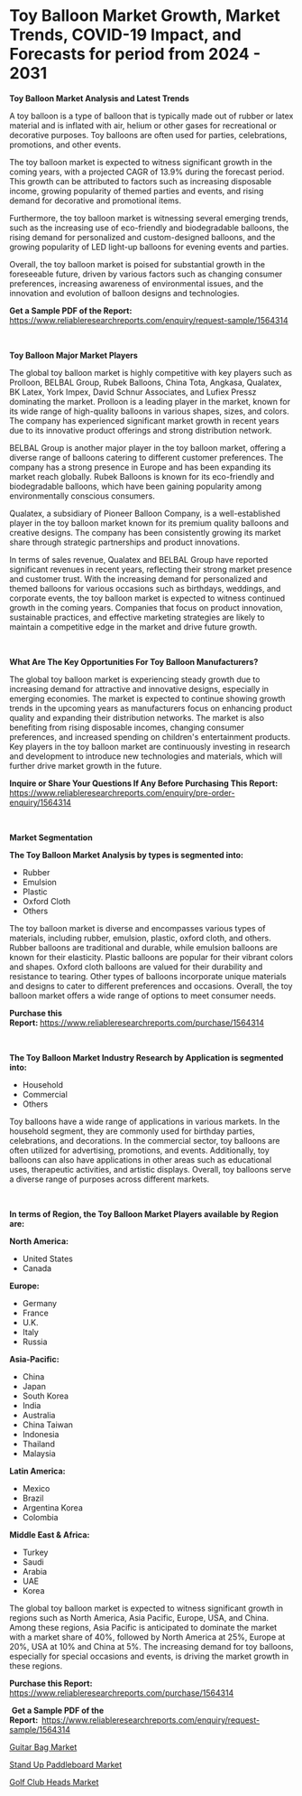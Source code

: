 <p><h1>Toy Balloon Market Growth, Market Trends, COVID-19 Impact, and Forecasts for period from 2024 - 2031</h1></p><p><strong>Toy Balloon Market Analysis and Latest Trends</strong></p>
<p><p>A toy balloon is a type of balloon that is typically made out of rubber or latex material and is inflated with air, helium or other gases for recreational or decorative purposes. Toy balloons are often used for parties, celebrations, promotions, and other events.</p><p>The toy balloon market is expected to witness significant growth in the coming years, with a projected CAGR of 13.9% during the forecast period. This growth can be attributed to factors such as increasing disposable income, growing popularity of themed parties and events, and rising demand for decorative and promotional items.</p><p>Furthermore, the toy balloon market is witnessing several emerging trends, such as the increasing use of eco-friendly and biodegradable balloons, the rising demand for personalized and custom-designed balloons, and the growing popularity of LED light-up balloons for evening events and parties.</p><p>Overall, the toy balloon market is poised for substantial growth in the foreseeable future, driven by various factors such as changing consumer preferences, increasing awareness of environmental issues, and the innovation and evolution of balloon designs and technologies.</p></p>
<p><strong>Get a Sample PDF of the Report:&nbsp;</strong> <a href="https://www.reliableresearchreports.com/enquiry/request-sample/1564314">https://www.reliableresearchreports.com/enquiry/request-sample/1564314</a></p>
<p>&nbsp;</p>
<p><strong>Toy Balloon Major Market Players</strong></p>
<p><p>The global toy balloon market is highly competitive with key players such as Prolloon, BELBAL Group, Rubek Balloons, China Tota, Angkasa, Qualatex, BK Latex, York Impex, David Schnur Associates, and Lufiex Pressz dominating the market. Prolloon is a leading player in the market, known for its wide range of high-quality balloons in various shapes, sizes, and colors. The company has experienced significant market growth in recent years due to its innovative product offerings and strong distribution network.</p><p>BELBAL Group is another major player in the toy balloon market, offering a diverse range of balloons catering to different customer preferences. The company has a strong presence in Europe and has been expanding its market reach globally. Rubek Balloons is known for its eco-friendly and biodegradable balloons, which have been gaining popularity among environmentally conscious consumers.</p><p>Qualatex, a subsidiary of Pioneer Balloon Company, is a well-established player in the toy balloon market known for its premium quality balloons and creative designs. The company has been consistently growing its market share through strategic partnerships and product innovations.</p><p>In terms of sales revenue, Qualatex and BELBAL Group have reported significant revenues in recent years, reflecting their strong market presence and customer trust. With the increasing demand for personalized and themed balloons for various occasions such as birthdays, weddings, and corporate events, the toy balloon market is expected to witness continued growth in the coming years. Companies that focus on product innovation, sustainable practices, and effective marketing strategies are likely to maintain a competitive edge in the market and drive future growth.</p></p>
<p>&nbsp;</p>
<p><strong>What Are The Key Opportunities For Toy Balloon Manufacturers?</strong></p>
<p><p>The global toy balloon market is experiencing steady growth due to increasing demand for attractive and innovative designs, especially in emerging economies. The market is expected to continue showing growth trends in the upcoming years as manufacturers focus on enhancing product quality and expanding their distribution networks. The market is also benefiting from rising disposable incomes, changing consumer preferences, and increased spending on children's entertainment products. Key players in the toy balloon market are continuously investing in research and development to introduce new technologies and materials, which will further drive market growth in the future.</p></p>
<p><strong>Inquire or Share Your Questions If Any Before Purchasing This Report:</strong> <a href="https://www.reliableresearchreports.com/enquiry/pre-order-enquiry/1564314">https://www.reliableresearchreports.com/enquiry/pre-order-enquiry/1564314</a></p>
<p>&nbsp;</p>
<p><strong>Market Segmentation</strong></p>
<p><strong>The Toy Balloon Market Analysis by types is segmented into:</strong></p>
<p><ul><li>Rubber</li><li>Emulsion</li><li>Plastic</li><li>Oxford Cloth</li><li>Others</li></ul></p>
<p><p>The toy balloon market is diverse and encompasses various types of materials, including rubber, emulsion, plastic, oxford cloth, and others. Rubber balloons are traditional and durable, while emulsion balloons are known for their elasticity. Plastic balloons are popular for their vibrant colors and shapes. Oxford cloth balloons are valued for their durability and resistance to tearing. Other types of balloons incorporate unique materials and designs to cater to different preferences and occasions. Overall, the toy balloon market offers a wide range of options to meet consumer needs.</p></p>
<p><strong>Purchase this Report:&nbsp;</strong><a href="https://www.reliableresearchreports.com/purchase/1564314">https://www.reliableresearchreports.com/purchase/1564314</a></p>
<p>&nbsp;</p>
<p><strong>The Toy Balloon Market Industry Research by Application is segmented into:</strong></p>
<p><ul><li>Household</li><li>Commercial</li><li>Others</li></ul></p>
<p><p>Toy balloons have a wide range of applications in various markets. In the household segment, they are commonly used for birthday parties, celebrations, and decorations. In the commercial sector, toy balloons are often utilized for advertising, promotions, and events. Additionally, toy balloons can also have applications in other areas such as educational uses, therapeutic activities, and artistic displays. Overall, toy balloons serve a diverse range of purposes across different markets.</p></p>
<p>&nbsp;</p>
<p><strong>In terms of Region, the Toy Balloon Market Players available by Region are:</strong></p>
<p>
    <p> <strong> North America: </strong>
        <ul>
            <li>United States</li>
            <li>Canada</li>
        </ul>
        </p> 
    <p> <strong> Europe: </strong>
        <ul>
            <li>Germany</li>
            <li>France</li>
            <li>U.K.</li>
            <li>Italy</li>
            <li>Russia</li>
        </ul>
        </p> 
    <p> <strong> Asia-Pacific: </strong>
        <ul>
            <li>China</li>
            <li>Japan</li>
            <li>South Korea</li>
            <li>India</li>
            <li>Australia</li>
            <li>China Taiwan</li>
            <li>Indonesia</li>
            <li>Thailand</li>
            <li>Malaysia</li>
        </ul>
        </p> 
    <p> <strong> Latin America: </strong>
        <ul>
            <li>Mexico</li>
            <li>Brazil</li>
            <li>Argentina Korea</li>
            <li>Colombia</li>
        </ul>
        </p> 
    <p> <strong> Middle East & Africa: </strong>
        <ul>
            <li>Turkey</li>
            <li>Saudi</li>
            <li>Arabia</li>
            <li>UAE</li>
            <li>Korea</li>
        </ul>
    </p>
    </p>
<p><p>The global toy balloon market is expected to witness significant growth in regions such as North America, Asia Pacific, Europe, USA, and China. Among these regions, Asia Pacific is anticipated to dominate the market with a market share of 40%, followed by North America at 25%, Europe at 20%, USA at 10% and China at 5%. The increasing demand for toy balloons, especially for special occasions and events, is driving the market growth in these regions.</p></p>
<p><strong>Purchase this Report: </strong><a href="https://www.reliableresearchreports.com/purchase/1564314">https://www.reliableresearchreports.com/purchase/1564314</a></p>
<p>&nbsp;<strong>Get a Sample PDF of the Report:&nbsp;&nbsp;</strong><a href="https://www.reliableresearchreports.com/enquiry/request-sample/1564314">https://www.reliableresearchreports.com/enquiry/request-sample/1564314</a></p>
<p><strong></strong></p>
<p><p><a href="https://github.com/Angelnienowdseej3e45z3p8c/Market-Research-Report-List-1/blob/main/guitar-bag-market.md">Guitar Bag Market</a></p><p><a href="https://github.com/eeaveuhhh/Market-Research-Report-List-1/blob/main/stand-up-paddleboard-market.md">Stand Up Paddleboard Market</a></p><p><a href="https://github.com/brentleyjimmiealvaradoz4l1rea/Market-Research-Report-List-1/blob/main/golf-club-heads-market.md">Golf Club Heads Market</a></p></p>